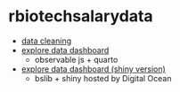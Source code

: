 # rbiotechsalarydata

- [data cleaning](https://victoryuan.com/rbiotechsalarydata/)
- [explore data dashboard](https://victoryuan.com/rbiotechsalary/)
  - observable js + quarto
- [explore data dashboard (shiny version)](https://app.victoryuan.com/rbiotechsalarydata/)
  - bslib + shiny hosted by Digital Ocean
